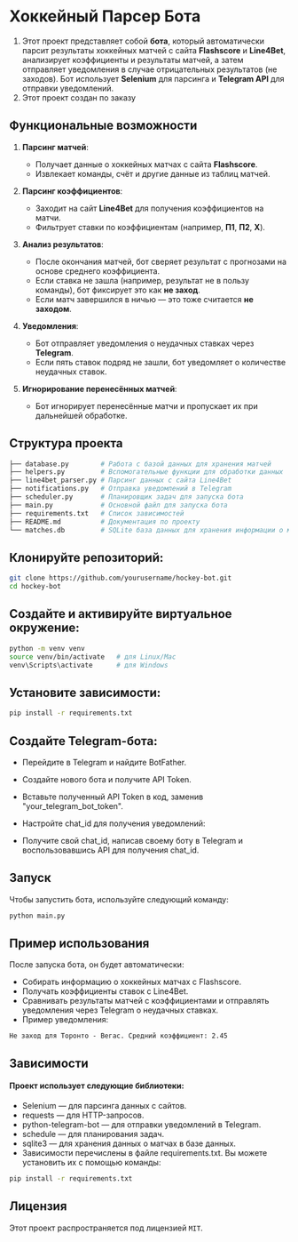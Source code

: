 # Хоккейный Парсер Бота

1. Этот проект представляет собой **бота**, который автоматически парсит результаты хоккейных матчей с сайта **Flashscore** и **Line4Bet**, анализирует коэффициенты и результаты матчей, а затем отправляет уведомления в случае отрицательных результатов (не заходов). Бот использует **Selenium** для парсинга и **Telegram API** для отправки уведомлений. 
2. Этот проект создан по заказу

## Функциональные возможности

1. **Парсинг матчей**:
   - Получает данные о хоккейных матчах с сайта **Flashscore**.
   - Извлекает команды, счёт и другие данные из таблиц матчей.

2. **Парсинг коэффициентов**:
   - Заходит на сайт **Line4Bet** для получения коэффициентов на матчи.
   - Фильтрует ставки по коэффициентам (например, **П1**, **П2**, **X**).

3. **Анализ результатов**:
   - После окончания матчей, бот сверяет результат с прогнозами на основе среднего коэффициента.
   - Если ставка не зашла (например, результат не в пользу команды), бот фиксирует это как **не заход**.
   - Если матч завершился в ничью — это тоже считается **не заходом**.

4. **Уведомления**:
   - Бот отправляет уведомления о неудачных ставках через **Telegram**.
   - Если пять ставок подряд не зашли, бот уведомляет о количестве неудачных ставок.

5. **Игнорирование перенесённых матчей**:
   - Бот игнорирует перенесённые матчи и пропускает их при дальнейшей обработке.

## Структура проекта

```bash
├── database.py        # Работа с базой данных для хранения матчей
├── helpers.py         # Вспомогательные функции для обработки данных
├── line4bet_parser.py # Парсинг данных с сайта Line4Bet
├── notifications.py   # Отправка уведомлений в Telegram
├── scheduler.py       # Планировщик задач для запуска бота
├── main.py            # Основной файл для запуска бота
├── requirements.txt   # Список зависимостей
├── README.md          # Документация по проекту
└── matches.db         # SQLite база данных для хранения информации о матчах
```

## Клонируйте репозиторий:

```bash
git clone https://github.com/yourusername/hockey-bot.git
cd hockey-bot
```
## Создайте и активируйте виртуальное окружение:

```bash
python -m venv venv
source venv/bin/activate   # для Linux/Mac
venv\Scripts\activate      # для Windows
```
## Установите зависимости:

```bash
pip install -r requirements.txt
```
## Создайте Telegram-бота:

- Перейдите в Telegram и найдите BotFather.
- Создайте нового бота и получите API Token.
- Вставьте полученный API Token в код, заменив "your_telegram_bot_token".
- Настройте chat_id для получения уведомлений:

- Получите свой chat_id, написав своему боту в Telegram и воспользовавшись API для получения chat_id.

## Запуск
Чтобы запустить бота, используйте следующий команду:

```bash
python main.py
```

## Пример использования
После запуска бота, он будет автоматически:

- Собирать информацию о хоккейных матчах с Flashscore.
- Получать коэффициенты ставок с Line4Bet.
- Сравнивать результаты матчей с коэффициентами и отправлять уведомления через Telegram о неудачных ставках.
- Пример уведомления:

```plaintext
Не заход для Торонто - Вегас. Средний коэффициент: 2.45
```
## Зависимости
#### Проект использует следующие библиотеки:

- Selenium — для парсинга данных с сайтов.
- requests — для HTTP-запросов.
- python-telegram-bot — для отправки уведомлений в Telegram.
- schedule — для планирования задач.
- sqlite3 — для хранения данных о матчах в базе данных.
- Зависимости перечислены в файле requirements.txt. Вы можете установить их с помощью команды:

```bash
pip install -r requirements.txt
```
## Лицензия
Этот проект распространяется под лицензией `MIT`.

